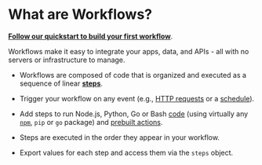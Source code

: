 # What are Workflows?

[**Follow our quickstart to build your first workflow**](/quickstart/).

Workflows make it easy to integrate your apps, data, and APIs - all with no servers or infrastructure to manage.

- Workflows are composed of code that is organized and executed as a sequence of linear [**steps**](/workflows/steps/).

- Trigger your workflow on any event (e.g., [HTTP requests](/workflows/steps/triggers/#http) or a [schedule](/workflows/steps/triggers/#schedule)).

- Add steps to run Node.js, Python, Go or Bash [code](/code/) (using virtually any [`npm`](/code/nodejs/#using-npm-packages), `pip` or `go` package) and [prebuilt actions](/components#actions).

- Steps are executed in the order they appear in your workflow.

- Export values for each step and access them via the `steps` object.
